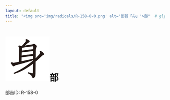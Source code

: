 ```yaml
---
layout: default
title: "<img src='img/radicals/R-158-0-0.png' alt='部首「み」'>部"  # glyphをタイトルに使用
---
```


# <img src='img/radicals/R-158-0-0.png' alt='部首「み」'>部
部首ID: R-158-0
